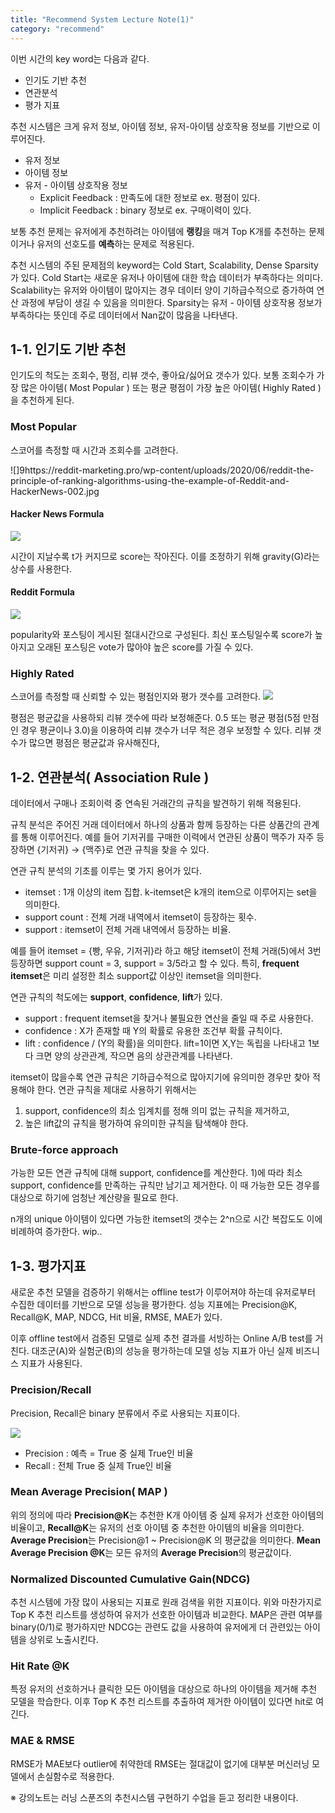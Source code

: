 ```yaml
---
title: "Recommend System Lecture Note(1)"
category: "recommend"
---
```

이번 시간의 key word는 다음과 같다.
- 인기도 기반 추천
- 연관분석
- 평가 지표

추천 시스템은 크게 유저 정보, 아이템 정보, 유저-아이템 상호작용 정보를 기반으로 이루어진다. 
- 유저 정보
- 아이템 정보
- 유저 - 아이템 상호작용 정보
    - Explicit Feedback : 만족도에 대한 정보로 ex. 평점이 있다. 
    - Implicit Feedback : binary 정보로 ex. 구매이력이 있다. 

보통 추천 문제는 유저에게 추천하려는 아이템에 **랭킹**을 매겨 Top K개를 추천하는 문제이거나 유저의 선호도를 **예측**하는 문제로 적용된다. 

추천 시스템의 주된 문제점의 keyword는 Cold Start, Scalability, Dense Sparsity가 있다. Cold Start는 새로운 유저나 아이템에 대한 학습 데이터가 부족하다는 의미다. Scalability는 유저와 아이템이 많아지는 경우 데이터 양이 기하급수적으로 증가하여 연산 과정에 부담이 생길 수 있음을 의미한다. Sparsity는 유저 - 아이템 상호작용 정보가 부족하다는 뜻인데 주로 데이터에서 Nan값이 많음을 나타낸다. 

## 1-1. 인기도 기반 추천
인기도의 척도는 조회수, 평점, 리뷰 갯수, 좋아요/싫어요 갯수가 있다. 보통 조회수가 가장 많은 아이템( Most Popular ) 또는 평균 평점이 가장 높은 아이템( Highly Rated )을 추천하게 된다. 

### Most Popular
스코어를 측정할 때 시간과 조회수를 고려한다.

![]9https://reddit-marketing.pro/wp-content/uploads/2020/06/reddit-the-principle-of-ranking-algorithms-using-the-example-of-Reddit-and-HackerNews-002.jpg

#### Hacker News Formula
![](https://reddit-marketing.pro/wp-content/uploads/2020/06/reddit-the-principle-of-ranking-algorithms-using-the-example-of-Reddit-and-HackerNews-008.jpg)

시간이 지날수록 t가 커지므로 score는 작아진다. 이를 조정하기 위해 gravity(G)라는 상수를 사용한다. 

#### Reddit Formula
![](../_img/reddit_formula.PNG)

popularity와 포스팅이 게시된 절대시간으로 구성된다. 최신 포스팅일수록 score가 높아지고 오래된 포스팅은 vote가 많아야 높은 score를 가질 수 있다. 

### Highly Rated
스코어를 측정할 때 신뢰할 수 있는 평점인지와 평가 갯수를 고려한다. 
![](../_img/steam_rating.PNG)

평점은 평균값을 사용하되 리뷰 갯수에 따라 보정해준다. 0.5 또는 평균 평점(5점 만점인 경우 평균이나 3.0)을 이용하여 리뷰 갯수가 너무 적은 경우 보정할 수 있다. 리뷰 갯수가 많으면 평점은 평균값과 유사해진다,

## 1-2. 연관분석( Association Rule )
데이터에서 구매나 조회이력 중 연속된 거래간의 규칙을 발견하기 위해 적용된다.

규칙 분석은 주어진 거래 데이터에서 하나의 상품과 함께 등장하는 다른 상품간의 관계를 통해 이루어진다.
예를 들어 기저귀를 구매한 이력에서 연관된 상품이 맥주가 자주 등장하면 {기저귀} → {맥주}로 연관 규칙을 찾을 수 있다.

연관 규칙 분석의 기초를 이루는 몇 가지 용어가 있다.
- itemset : 1개 이상의 item 집합. k-itemset은 k개의 item으로 이루어지는 set을 의미한다.
- support count : 전체 거래 내역에서 itemset이 등장하는 횟수. 
- support : itemset이 전체 거래 내역에서 등장하는 비율.

예를 들어 itemset = {빵, 우유, 기저귀}라 하고 해당 itemset이 전체 거래(5)에서 3번 등장하면 support count = 3, support = 3/5라고 할 수 있다. 특히, **frequent itemset**은 미리 설정한 최소 support값 이상인 itemset을 의미한다.

연관 규칙의 척도에는 **support**, **confidence**, **lift**가 있다. 
- support : frequent itemset을 찾거나 불필요한 연산을 줄일 때 주로 사용한다.
- confidence : X가 존재할 때 Y의 확률로 유용한 조건부 확률 규칙이다.
- lift : confidence / (Y의 확률)을 의미한다. lift=1이면 X,Y는 독립을 나타내고 1보다 크면 양의 상관관계, 작으면 음의 상관관계를 나타낸다.


itemset이 많을수록 연관 규칙은 기하급수적으로 많아지기에 유의미한 경우만 찾아 적용해야 한다.
연관 규칙을 제대로 사용하기 위해서는
1) support, confidence의 최소 임계치를 정해 의미 없는 규칙을 제거하고, 
2) 높은 lift값의 규칙을 평가하여 유의미한 규칙을 탐색해야 한다. 

### Brute-force approach
가능한 모든 연관 규칙에 대해 support, confidence를 계산한다. 1)에 따라 최소 support, confidence를 만족하는 규칙만 남기고 제거한다. 이 때 가능한 모든 경우를 대상으로 하기에 엄청난 계산량을 필요로 한다.

n개의 unique 아이템이 있다면 가능한 itemset의 갯수는 2^n으로 시간 복잡도도 이에 비례하여 증가한다.
wip..

## 1-3. 평가지표
새로운 추천 모델을 검증하기 위해서는 offline test가 이루어져야 하는데 유저로부터 수집한 데이터를 기반으로 모델 성능을 평가한다. 성능 지표에는 Precision@K, Recall@K, MAP, NDCG, Hit 비율, RMSE, MAE가 있다.

이후 offline test에서 검증된 모델로 실제 추천 결과를 서빙하는 Online A/B test를 거친다. 대조군(A)와 실험군(B)의 성능을 평가하는데 모델 성능 지표가 아닌 실제 비즈니스 지표가 사용된다.

### Precision/Recall
Precision, Recall은 binary 분류에서 주로 사용되는 지표이다.

![](https://blog.kakaocdn.net/dn/ELri9/btqz3Cdxqc1/XHf8gRMKQ8kiZXwDzbAta0/img.png)

- Precision : 예측 = True 중 실제 True인 비율
- Recall : 전체 True 중 실제 True인 비율 

### Mean Average Precision( MAP )
위의 정의에 따라 **Precision@K**는 추천한 K개 아이템 중 실제 유저가 선호한 아이템의 비율이고, **Recall@K**는 유저의 선호 아이템 중 추천한 아이템의 비율을 의미한다.
**Average Precision**는 Precision@1 ~ Precision@K 의 평균값을 의미한다. **Mean Average Precision @K**는 모든 유저의 **Average Precision**의 평균값이다.

### Normalized Discounted Cumulative Gain(NDCG)
추천 시스템에 가장 많이 사용되는 지표로 원래 검색을 위한 지표이다. 위와 마찬가지로 Top K 추천 리스트를 생성하여 유저가 선호한 아이템과 비교한다.
MAP은 관련 여부를 binary(0/1)로 평가하지만 NDCG는 관련도 값을 사용하여 유저에게 더 관련있는 아이템을 상위로 노출시킨다.

### Hit Rate @K
특정 유저의 선호하거나 클릭한 모든 아이템을 대상으로 하나의 아이템을 제거해 추천 모델을 학습한다. 이후 Top K 추천 리스트를 추출하여 제거한 아이템이 있다면 hit로 여긴다.

### MAE & RMSE
RMSE가 MAE보다 outlier에 취약한데 RMSE는 절대값이 없기에 대부분 머신러닝 모델에서 손실함수로 적용한다.

※ 강의노트는 러닝 스푼즈의 추천시스템 구현하기 수업을 듣고 정리한 내용이다. 